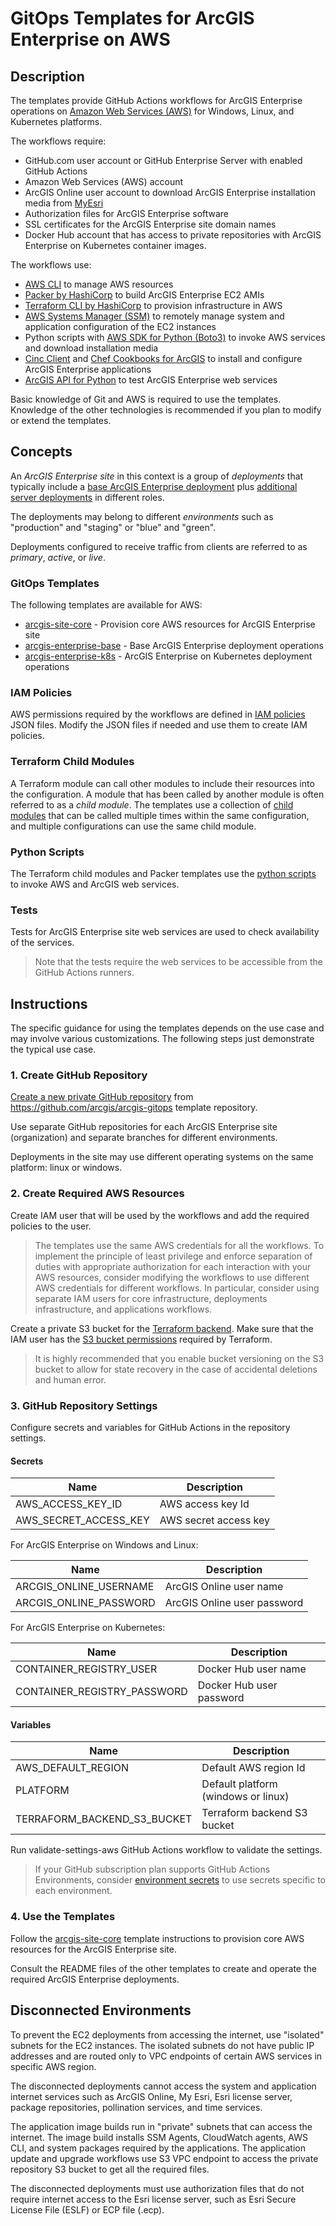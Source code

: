 # GitOps Templates for ArcGIS Enterprise on AWS

## Description

The templates provide GitHub Actions workflows for ArcGIS Enterprise operations on [Amazon Web Services (AWS)](https://aws.amazon.com/) for Windows, Linux, and Kubernetes platforms.

The workflows require:

* GitHub.com user account or GitHub Enterprise Server with enabled GitHub Actions
* Amazon Web Services (AWS) account
* ArcGIS Online user account to download ArcGIS Enterprise installation media from [MyEsri](https://my.esri.com)
* Authorization files for ArcGIS Enterprise software
* SSL certificates for the ArcGIS Enterprise site domain names
* Docker Hub account that has access to private repositories with ArcGIS Enterprise on Kubernetes container images.

The workflows use:

* [AWS CLI](https://aws.amazon.com/cli/) to manage AWS resources
* [Packer by HashiCorp](https://developer.hashicorp.com/packer) to build ArcGIS Enterprise EC2 AMIs
* [Terraform CLI by HashiCorp](https://developer.hashicorp.com/terraform/cli) to provision infrastructure in AWS
* [AWS Systems Manager (SSM)](https://aws.amazon.com/systems-manager/) to remotely manage system and application configuration of the EC2 instances
* Python scripts with [AWS SDK for Python (Boto3)](https://aws.amazon.com/sdk-for-python/) to invoke AWS services and download installation media
* [Cinc Client](https://cinc.sh/) and [Chef Cookbooks for ArcGIS](https://esri.github.io/arcgis-cookbook/) to install and configure ArcGIS Enterprise applications
* [ArcGIS API for Python](https://developers.arcgis.com/python/) to test ArcGIS Enterprise web services

Basic knowledge of Git and AWS is required to use the templates. Knowledge of the other technologies is recommended if you plan to modify or extend the templates.  

## Concepts

An *ArcGIS Enterprise site* in this context is a group of *deployments* that typically include a [base ArcGIS Enterprise deployment](https://enterprise.arcgis.com/en/get-started/latest/windows/base-arcgis-enterprise-deployment.htm) plus [additional server deployments](https://enterprise.arcgis.com/en/get-started/latest/windows/additional-server-deployment.htm) in different roles.

The deployments may belong to different *environments* such as "production" and "staging" or "blue" and "green".

Deployments configured to receive traffic from clients are referred to as *primary*, *active*, or *live*.

### GitOps Templates

The following templates are available for AWS:

* [arcgis-site-core](arcgis-site-core/README.md) - Provision core AWS resources for ArcGIS Enterprise site
* [arcgis-enterprise-base](arcgis-enterprise-base/README.md) - Base ArcGIS Enterprise deployment operations
* [arcgis-enterprise-k8s](arcgis-enterprise-k8s/README.md) - ArcGIS Enterprise on Kubernetes deployment operations

### IAM Policies

AWS permissions required by the workflows are defined in [IAM policies](iam-policies/README.md) JSON files. Modify the JSON files if needed and use them to create IAM policies.

### Terraform Child Modules

A Terraform module can call other modules to include their resources into the configuration. A module that has been called by another module is often referred to as a *child module*. The templates use a collection of [child modules](./modules/README.md) that can be called multiple times within the same configuration, and multiple configurations can use the same child module.

### Python Scripts

The Terraform child modules and Packer templates use the [python scripts](./scripts/README.md) to invoke AWS and ArcGIS web services.

### Tests

Tests for ArcGIS Enterprise site web services are used to check availability of the services.

> Note that the tests require the web services to be accessible from the GitHub Actions runners.

## Instructions

The specific guidance for using the templates depends on the use case and may involve various customizations. The following steps just demonstrate the typical use case.

### 1. Create GitHub Repository

[Create a new private GitHub repository](https://github.com/new?template_name=arcgis-gitops&template_owner=ArcGIS&description=ArcGIS%20Enterprise%20on%20AWS&name=arcgis-enterprise) from https://github.com/arcgis/arcgis-gitops template repository.

Use separate GitHub repositories for each ArcGIS Enterprise site (organization) and separate branches for different  environments.

Deployments in the site may use different operating systems on the same platform: linux or windows.

### 2. Create Required AWS Resources

Create IAM user that will be used by the workflows and add the required policies to the user.

> The templates use the same AWS credentials for all the workflows. To implement the principle of least privilege and enforce separation of duties with appropriate authorization for each interaction with your AWS resources, consider modifying the workflows to use different AWS credentials for different workflows. In particular, consider using separate IAM users for core infrastructure, deployments infrastructure, and applications workflows.  

Create a private S3 bucket for the [Terraform backend](https://developer.hashicorp.com/terraform/language/settings/backends/s3). Make sure that the IAM user has the [S3 bucket permissions](https://developer.hashicorp.com/terraform/language/settings/backends/s3#s3-bucket-permissions) required by Terraform.

> It is highly recommended that you enable bucket versioning on the S3 bucket to allow for state recovery in the case of accidental deletions and human error.

### 3. GitHub Repository Settings

Configure secrets and variables for GitHub Actions in the repository settings.

#### Secrets

| Name                   | Description                 |
|------------------------|-----------------------------|
| AWS_ACCESS_KEY_ID      | AWS access key Id           |
| AWS_SECRET_ACCESS_KEY  | AWS secret access key       |

For ArcGIS Enterprise on Windows and Linux:

| Name                   | Description                 |
|------------------------|-----------------------------|
| ARCGIS_ONLINE_USERNAME | ArcGIS Online user name     |
| ARCGIS_ONLINE_PASSWORD | ArcGIS Online user password |

For ArcGIS Enterprise on Kubernetes:

| Name                        | Description              |
|-----------------------------|--------------------------|
| CONTAINER_REGISTRY_USER     | Docker Hub user name     |
| CONTAINER_REGISTRY_PASSWORD | Docker Hub user password |

#### Variables

| Name                        | Description                         |
|-----------------------------|-------------------------------------|
| AWS_DEFAULT_REGION          | Default AWS region Id               |
| PLATFORM                    | Default platform (windows or linux) |
| TERRAFORM_BACKEND_S3_BUCKET | Terraform backend S3 bucket         |

Run validate-settings-aws GitHub Actions workflow to validate the settings.

> If your GitHub subscription plan supports GitHub Actions Environments, consider [environment secrets](https://docs.github.com/en/actions/deployment/targeting-different-environments/using-environments-for-deployment) to use secrets specific to each environment.

### 4. Use the Templates

Follow the [arcgis-site-core](arcgis-site-core/README.md) template instructions to provision core AWS resources for the ArcGIS Enterprise site.

Consult the README files of the other templates to create and operate the required ArcGIS Enterprise deployments.

## Disconnected Environments

To prevent the EC2 deployments from accessing the internet, use "isolated" subnets for the EC2 instances. The isolated subnets do not have public IP addresses and are routed only to VPC endpoints of certain AWS services in specific AWS region.

The disconnected deployments cannot access the system and application internet services such as ArcGIS Online, My Esri, Esri license server, package repositories, pollination services, and time services.

The application image builds run in "private" subnets that can access the internet. The image build installs SSM Agents, CloudWatch agents, AWS CLI, and system packages required by the applications. The application update and upgrade workflows use S3 VPC endpoint to access the private repository S3 bucket to get all the required files.

The disconnected deployments must use authorization files that do not require internet access to the Esri license server, such as Esri Secure License File (ESLF) or ECP file (.ecp).  
